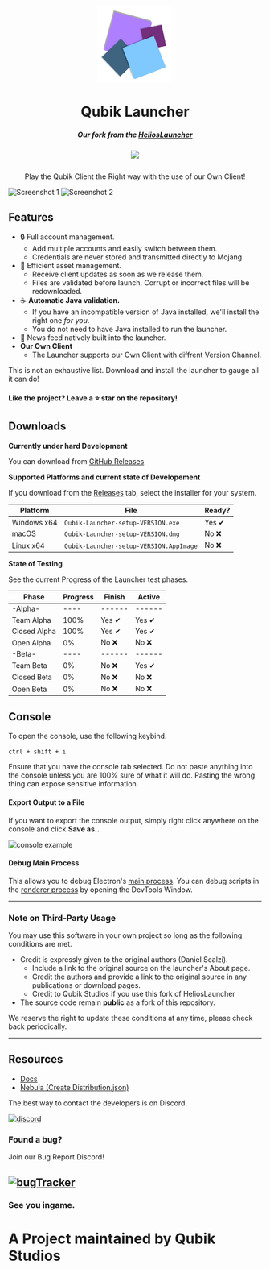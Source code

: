 <p align="center"><img src="./app/assets/images/SealCircle.png" width="150px" height="150px" alt="Qubik Client"></p>

<h1 align="center">Qubik Launcher</h1>

<em><h5 align="center">Our fork from the [HeliosLauncher][mainrepo]</h5></em>
<h5 align="center"><img src="https://travis-ci.com/Qubik-Studios/Qubik-Launcher.svg?token=ZzwoacJetFVH55szQXjx&branch=master"></h5>


<p align="center">Play the Qubik Client the Right way with the use of our Own Client!</p>

![Screenshot 1](https://qubik-studios.net/wp-content/uploads/2021/02/Qubik-Launcher-03.02.2021-14_03_53.png)
![Screenshot 2](https://qubik-studios.net/wp-content/uploads/2021/02/Qubik-Launcher-03.02.2021-14_03_59.png)

## Features

* 🔒 Full account management.
  * Add multiple accounts and easily switch between them.
  * Credentials are never stored and transmitted directly to Mojang.
* 📂 Efficient asset management.
  * Receive client updates as soon as we release them.
  * Files are validated before launch. Corrupt or incorrect files will be redownloaded.
* ☕ **Automatic Java validation.**
  * If you have an incompatible version of Java installed, we'll install the right one *for you*.
  * You do not need to have Java installed to run the launcher.
* 📰 News feed natively built into the launcher.
* **Our Own Client**
  * The Launcher supports our Own Client with diffrent Version Channel.

This is not an exhaustive list. Download and install the launcher to gauge all it can do!


#### Like the project? Leave a ⭐ star on the repository!

## Downloads

**Currently under hard Development**

You can download from [GitHub Releases](https://github.com/Qubik-Studios/Qubik-Launcher/releases)

**Supported Platforms and current state of Developement**

If you download from the [Releases](https://github.com/Qubik-Studios/Qubik-Launcher/releases) tab, select the installer for your system.

| Platform | File | Ready? | 
| -------- | ---- | ------ |
| Windows x64 | `Qubik-Launcher-setup-VERSION.exe` | Yes ✔
| macOS | `Qubik-Launcher-setup-VERSION.dmg` | No ❌
| Linux x64 | `Qubik-Launcher-setup-VERSION.AppImage` | No ❌

**State of Testing**

See the current Progress of the Launcher test phases.

| Phase | Progress | Finish | Active |
| -------- | ---- | ------ | ------ |
| -Alpha- | ---- | ------ | ------ |
| Team Alpha | 100% | Yes ✔ | Yes ✔
| Closed Alpha | 100% | Yes ✔ | Yes ✔ |
| Open Alpha | 0% | No ❌ | No ❌ |
| -Beta- | ---- | ------ | ------ |
| Team Beta | 0% | No ❌ | Yes ✔ |
| Closed Beta | 0% | No ❌ | No ❌ |
| Open Beta | 0% | No ❌ | No ❌ |



## Console

To open the console, use the following keybind.

```console
ctrl + shift + i
```

Ensure that you have the console tab selected. Do not paste anything into the console unless you are 100% sure of what it will do. Pasting the wrong thing can expose sensitive information.

#### Export Output to a File

If you want to export the console output, simply right click anywhere on the console and click **Save as..**

![console example](https://i.imgur.com/T5e73jP.png)

#### Debug Main Process

This allows you to debug Electron's [main process][mainprocess]. You can debug scripts in the [renderer process][rendererprocess] by opening the DevTools Window.

---

### Note on Third-Party Usage

You may use this software in your own project so long as the following conditions are met.

* Credit is expressly given to the original authors (Daniel Scalzi).
  * Include a link to the original source on the launcher's About page.
  * Credit the authors and provide a link to the original source in any publications or download pages.
  * Credit to Qubik Studios if you use this fork of HeliosLauncher
* The source code remain **public** as a fork of this repository.

We reserve the right to update these conditions at any time, please check back periodically.

---

## Resources

* [Docs][docs]
* [Nebula (Create Distribution.json)][nebula]

The best way to contact the developers is on Discord.

[![discord](https://discordapp.com/api/guilds/759767022916599808/embed.png?style=banner3)][discord]

### Found a bug?
Join our Bug Report Discord!

[![bugTracker](https://discordapp.com/api/guilds/806242088831811635/embed.png?style=banner3)][bugTracker]
---

### See you ingame.


# A Project maintained by Qubik Studios

[nodejs]: https://nodejs.org/en/ 'Node.js'
[vscode]: https://code.visualstudio.com/ 'Visual Studio Code'
[mainprocess]: https://electronjs.org/docs/tutorial/application-architecture#main-and-renderer-processes 'Main Process'
[rendererprocess]: https://electronjs.org/docs/tutorial/application-architecture#main-and-renderer-processes 'Renderer Process'
[chromedebugger]: https://marketplace.visualstudio.com/items?itemName=msjsdiag.debugger-for-chrome 'Debugger for Chrome'
[discord]: http://discord.Qubik-Studios.net 'Discord'
[bugTracker]: http://discord.Qubik-Studios.net 'Bugtracker Discord'
[docs]: https://qubik-studios.net/index.php/docs-category/qubik-client/ 'Docs'
[nebula]: https://github.com/dscalzi/Nebula 'dscalzi/Nebula'
[mainrepo]: https://github.com/dscalzi/HeliosLauncher 'Original Source'